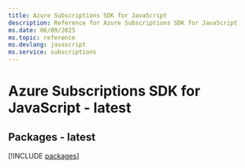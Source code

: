 ```yaml
---
title: Azure Subscriptions SDK for JavaScript
description: Reference for Azure Subscriptions SDK for JavaScript
ms.date: 06/09/2025
ms.topic: reference
ms.devlang: javascript
ms.service: subscriptions
---
```

# Azure Subscriptions SDK for JavaScript - latest
## Packages - latest
[!INCLUDE [packages](subscriptions-index.md)]